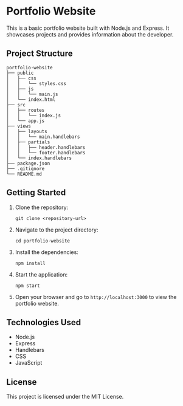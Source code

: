 # Portfolio Website

This is a basic portfolio website built with Node.js and Express. It showcases projects and provides information about the developer.

## Project Structure

```
portfolio-website
├── public
│   ├── css
│   │   └── styles.css
│   ├── js
│   │   └── main.js
│   └── index.html
├── src
│   ├── routes
│   │   └── index.js
│   └── app.js
├── views
│   ├── layouts
│   │   └── main.handlebars
│   ├── partials
│   │   ├── header.handlebars
│   │   └── footer.handlebars
│   └── index.handlebars
├── package.json
├── .gitignore
└── README.md
```

## Getting Started

1. Clone the repository:
   ```
   git clone <repository-url>
   ```

2. Navigate to the project directory:
   ```
   cd portfolio-website
   ```

3. Install the dependencies:
   ```
   npm install
   ```

4. Start the application:
   ```
   npm start
   ```

5. Open your browser and go to `http://localhost:3000` to view the portfolio website.

## Technologies Used

- Node.js
- Express
- Handlebars
- CSS
- JavaScript

## License

This project is licensed under the MIT License.